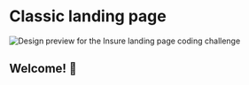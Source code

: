 # Classic landing page

![Design preview for the Insure landing page coding challenge](./design/desktop-preview.jpg)

## Welcome! 👋
